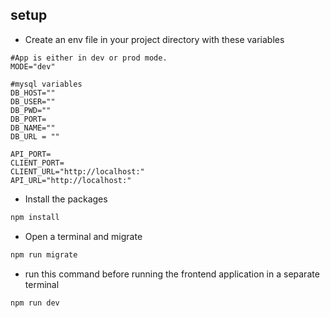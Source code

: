 ## setup
- Create an env file in your project directory with these variables
```.env
#App is either in dev or prod mode.
MODE="dev"

#mysql variables
DB_HOST=""
DB_USER=""
DB_PWD=""
DB_PORT=
DB_NAME=""
DB_URL = ""

API_PORT=
CLIENT_PORT=
CLIENT_URL="http://localhost:"
API_URL="http://localhost:"
```

- Install the packages
```bash
npm install
```

- Open a terminal and migrate
```bash
npm run migrate
```

- run this command before running the frontend application in a separate terminal
```bash
npm run dev
```
